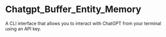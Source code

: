 # Chatgpt_Buffer_Entity_Memory
A CLI interface that allows you to interact with ChatGPT from your terminal using an API key.
